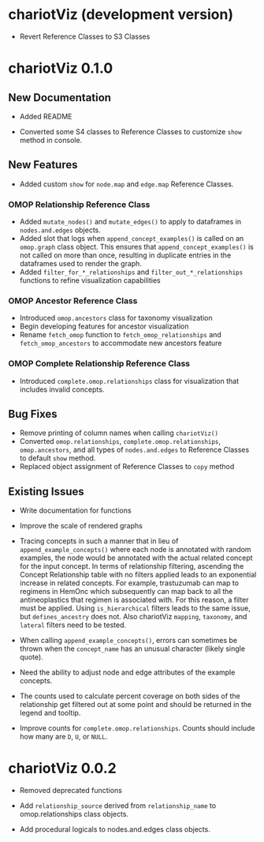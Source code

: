 # chariotViz (development version)  

* Revert Reference Classes to S3 Classes  


# chariotViz 0.1.0

## New Documentation  

* Added README  

* Converted some S4 classes to Reference Classes to customize `show` method 
in console.  

## New Features   

* Added custom `show` for `node.map` and `edge.map` Reference Classes.  


### OMOP Relationship Reference Class  

* Added `mutate_nodes()` and `mutate_edges()` to apply to dataframes in `nodes.and.edges` 
objects.  
* Added slot that logs when `append_concept_examples()` is called on an `omop.graph` class object. This 
ensures that `append_concept_examples()` is not called on more than once, resulting in duplicate entries 
in the dataframes used to render the graph.  
* Added `filter_for_*_relationships` and `filter_out_*_relationships` functions to 
refine visualization capabilities  

### OMOP Ancestor Reference Class 

* Introduced `omop.ancestors` class for taxonomy visualization  
* Begin developing features for ancestor visualization   
* Rename `fetch_omop` function to `fetch_omop_relationships` and `fetch_omop_ancestors` 
to accommodate new ancestors feature  


### OMOP Complete Relationship Reference Class  

* Introduced `complete.omop.relationships` class for visualization that includes invalid concepts.  



## Bug Fixes    

* Remove printing of column names when calling `chariotViz()`  
* Converted `omop.relationships`, `complete.omop.relationships`, `omop.ancestors`, 
and all types of `nodes.and.edges` to Reference Classes to default `show` method.  
* Replaced object assignment of Reference Classes to `copy` method  



## Existing Issues  

* Write documentation for functions  

* Improve the scale of rendered graphs  

* Tracing concepts in such a manner that in lieu of `append_example_concepts()` where 
each node is annotated with random examples, the node would be annotated with the actual 
related concept for the input concept.  In terms of relationship filtering, ascending 
the Concept Relationship table with no filters applied leads to an exponential increase in 
related concepts. For example, trastuzumab can map to regimens in HemOnc which subsequently 
can map back to all the antineoplastics that regimen is associated with. For this reason, 
a filter must be applied. Using `is_hierarchical` filters leads to the same issue, but 
`defines_ancestry` does not. Also chariotViz `mapping`, `taxonomy`, and `lateral` filters 
need to be tested.   

* When calling `append_example_concepts()`, errors can sometimes be thrown when the `concept_name` 
has an unusual character (likely single quote).  

* Need the ability to adjust node and edge attributes of the example concepts. 

* The counts used to calculate percent coverage on both sides of the relationship get 
filtered out at some point and should be returned in the legend and tooltip.  

* Improve counts for `complete.omop.relationships`. Counts should include how many are `D`, `U`, 
or `NULL`.  


# chariotViz 0.0.2

* Removed deprecated functions  

* Add `relationship_source` derived from `relationship_name` to omop.relationships 
class objects.  

* Add procedural logicals to nodes.and.edges class objects.  



